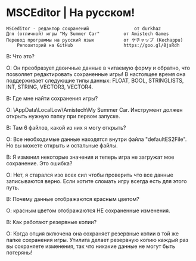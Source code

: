 # MSCEditor | На русском!

	MSCeditor - редактор сохранений				 	от durkhaz
	Для (отличной) игры "My Summer Car"	     	от Amistech Games 
	Перевод программы на русский язык			от ケチャップ (Kechappu)
		Репозиторий на GitHub					https://goo.gl/8jsRdh
		
	
В: Что это?

О: Он преобразует двоичные данные в читаемую форму и обратно, что позволяет редактировать сохраненные игры!
В настоящее время она поддерживает следующие типы данных: FLOAT, BOOL, STRINGLISTS, INT, STRING, VECTOR3, VECTOR4.  


В: Где мне найти сохранения игры?

О: \AppData\LocalLow\Amistech\My Summer Car\. Инструмент должен открыть нужную папку при первом запуске.


В: Там  6 файлов, какой из них я могу открыть?

О: Все необходимые данные находятся внутри файла "defaultES2File". Но вы можете открыть и остальные файлы.


В: Я изменил некоторые значения и теперь игра не загружат мое сохранение. Это ошибка?

О: Нет, я старался изо всех сил чтобы проверить что все данные записываются верно. Если хотите сломать игру всегда есть для этого путь.


В: Почему данные отображаются красным цветом?

О: красным цветом отображаются НЕ сохраненные изменения.


В: Как работают резервные копии?

О: Когда опция включена она сохраняет резервные копии в той же папке сохранения игры. Утилита делает резервную копию каждый раз вы сохраняете изменения, так что никакие данные не могут быть потеряны!

